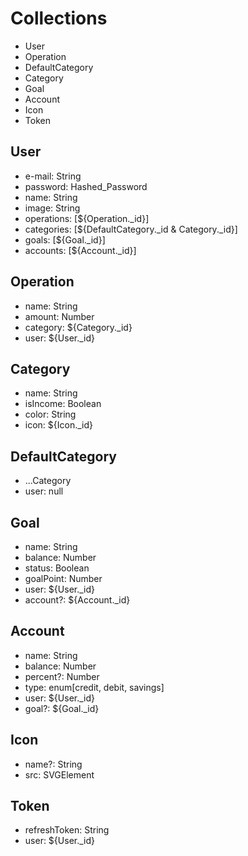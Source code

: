 # Collections
- User
- Operation
- DefaultCategory
- Category
- Goal
- Account
- Icon
- Token

## User
- e-mail: String
- password: Hashed_Password
- name: String
- image: String
- operations: [${Operation._id}]
- categories: [${DefaultCategory._id & Category._id}]
- goals: [${Goal._id}]
- accounts: [${Account._id}]

## Operation
- name: String
- amount: Number
- category: ${Category._id}
- user: ${User._id}

## Category
- name: String
- isIncome: Boolean
- color: String
- icon: ${Icon._id}

## DefaultCategory
- ...Category
- user: null

## Goal
- name: String
- balance: Number
- status: Boolean
- goalPoint: Number
- user: ${User._id}
- account?: ${Account._id}

## Account
- name: String
- balance: Number
- percent?: Number
- type: enum[credit, debit, savings]
- user: ${User._id}
- goal?: ${Goal._id}

## Icon
- name?: String
- src: SVGElement

## Token
- refreshToken: String
- user: ${User._id}